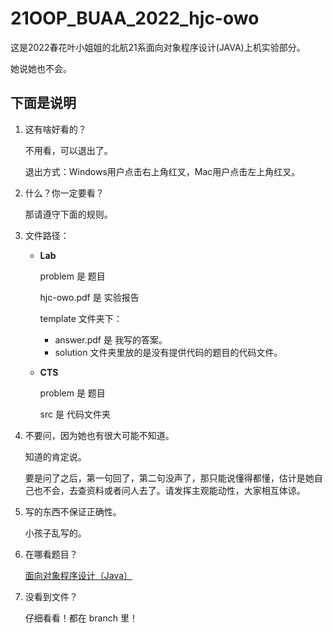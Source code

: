 # 21OOP_BUAA_2022_hjc-owo

这是2022春花叶小姐姐的北航21系面向对象程序设计(JAVA)上机实验部分。

她说她也不会。



## 下面是说明

1. 这有啥好看的？

   不用看，可以退出了。

   退出方式：Windows用户点击右上角红叉，Mac用户点击左上角红叉。

2. 什么？你一定要看？

   那请遵守下面的规则。

3. 文件路径：

   - **Lab**

     problem 是 题目

     hjc-owo.pdf 是 实验报告

     template 文件夹下：

     - answer.pdf 是 我写的答案。
     - solution 文件夹里放的是没有提供代码的题目的代码文件。

   - **CTS**

     problem 是 题目

     src 是 代码文件夹

3. 不要问，因为她也有很大可能不知道。

   知道的肯定说。

   要是问了之后，第一句回了，第二句没声了，那只能说懂得都懂，估计是她自己也不会，去查资料或者问人去了。请发挥主观能动性，大家相互体谅。

4. 写的东西不保证正确性。

   小孩子乱写的。

5. 在哪看题目？

   [面向对象程序设计（Java）](https://super-buaa-2021.github.io/Java-HomeWork/)

6. 没看到文件？

   仔细看看！都在 branch 里！